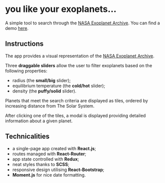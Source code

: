 # you like your exoplanets…

A simple tool to search through the [NASA Exoplanet Archive](https://exoplanetarchive.ipac.caltech.edu/). You can find a demo [here](https://youlikeyourexoplanets.netlify.com/).

## Instructions

The app provides a visual representation of the [NASA Exoplanet Archive](https://exoplanetarchive.ipac.caltech.edu/).

Three **draggable sliders** allow the user to filter exoplanets based on the following properties:
* radius (the **small/big** slider);
* equilibrium temperature (the **cold/hot** slider);
* density (the **puffy/solid** slider).

Planets that meet the search criteria are displayed as tiles, ordered by increasing distance from The Solar System.

After clicking one of the tiles, a modal is displayed providing detailed information about a given planet.

## Technicalities

* a single-page app created with **React.js**;
* routes managed with **React-Router**;
* app state controlled with **Redux**;
* neat styles thanks to **SCSS**;
* responsive design utilising **React-Bootstrap**;
* **Moment.js** for nice date formatting.
